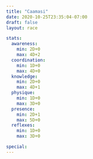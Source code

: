 ```yaml
---
title: "Caamasi"
date: 2020-10-25T23:35:04-07:00
draft: false
layout: race

stats:
  awareness:
    min: 2D+0
    max: 4D+2
  coordination:
    min: 1D+0
    max: 4D+0
  knowledge:
    min: 2D+0
    max: 4D+1
  physique:
    min: 1D+0
    max: 3D+0
  presence:
    min: 2D+1
    max: 5D+0
  reflexes:
    min: 1D+0
    max: 3D+0

special:
---
```


